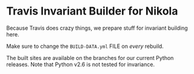 Travis Invariant Builder for Nikola
===================================

Because Travis does crazy things, we prepare stuff for invariant building here.

Make sure to change the `BUILD-DATA.yml` FILE on *every* rebuild.

The built sites are available on the branches for our current Python releases.
Note that Python v2.6 is not tested for invariance.

